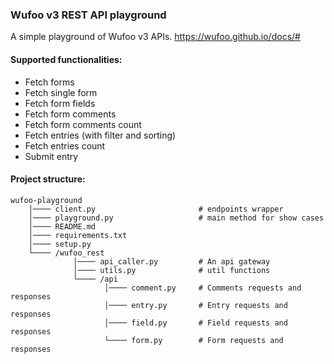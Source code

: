 ### Wufoo v3 REST API playground
A simple playground of Wufoo v3 APIs. https://wufoo.github.io/docs/#

#### Supported functionalities:
* Fetch forms
* Fetch single form
* Fetch form fields
* Fetch form comments
* Fetch form comments count
* Fetch entries (with filter and sorting)
* Fetch entries count
* Submit entry

#### Project structure:
```
wufoo-playground
    │──── client.py                       # endpoints wrapper
    │──── playground.py                   # main method for show cases
    │──── README.md
    │──── requirements.txt
    │──── setup.py
    └──── /wufoo_rest
              │──── api_caller.py         # An api gateway
              │──── utils.py              # util functions
              └──── /api
                     │──── comment.py     # Comments requests and responses
                     │──── entry.py       # Entry requests and responses
                     │──── field.py       # Field requests and responses
                     └──── form.py        # Form requests and responses
```

